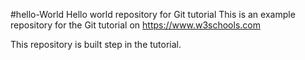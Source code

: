 #hello-World
Hello world repository for Git tutorial
This is an example repository for the Git tutorial on https://www.w3schools.com

This repository is built step in the tutorial.
